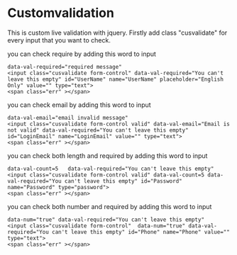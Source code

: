 # Customvalidation

This is custom live validation with jquery.
Firstly add class "cusvalidate" for every input that you want to check.

you can check require by adding this word to input

    data-val-required="required message"
    <input class="cusvalidate form-control" data-val-required="You can't leave this empty" id="UserName" name="UserName" placeholder="English Only" value="" type="text">             
    <span class="err" ></span>

 


you can check email by adding this word to input

    data-val-email="email invalid message"
    <input class="cusvalidate form-control valid" data-val-email="Email is not valid" data-val-required="You can't leave this empty" id="LoginEmail" name="LoginEmail" value="" type="text">
    <span class="err" ></span>



you can check both length and required by adding this word to input

    data-val-count=5   data-val-required="You can't leave this empty"
    <input class="cusvalidate form-control valid" data-val-count=5 data-val-required="You can't leave this empty" id="Password" name="Password" type="password">
    <span class="err" ></span>



you can check both number and required by adding this word to input

    data-num="true" data-val-required="You can't leave this empty"
    <input class="cusvalidate form-control"  data-num="true" data-val-required="You can't leave this empty" id="Phone" name="Phone" value="" type="text">
    <span class="err" ></span>                                                          
